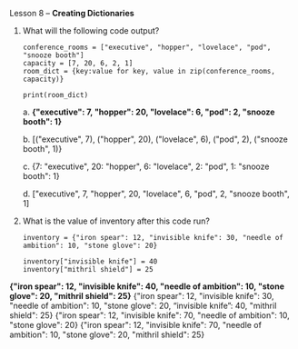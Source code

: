 Lesson 8 – **Creating Dictionaries**

1.  What will the following code output?

        conference_rooms = ["executive", "hopper", "lovelace", "pod", "snooze booth"]
        capacity = [7, 20, 6, 2, 1]
        room_dict = {key:value for key, value in zip(conference_rooms, capacity)}

        print(room_dict)

       a.	**{"executive": 7, "hopper": 20, "lovelace": 6, "pod": 2, "snooze booth": 1}**

       b.	[("executive", 7), ("hopper", 20), ("lovelace", 6), ("pod", 2), ("snooze booth", 1)}

       c.	{7: "executive", 20: "hopper", 6: "lovelace", 2: "pod", 1: "snooze booth": 1}

       d.	["executive", 7, "hopper", 20, "lovelace", 6, "pod", 2, "snooze booth", 1]

2.  What is the value of inventory after this code run?

        inventory = {"iron spear": 12, "invisible knife": 30, "needle of ambition": 10, "stone glove": 20}
            
        inventory["invisible knife"] = 40
        inventory["mithril shield"] = 25

**{"iron spear": 12, "invisible knife": 40, "needle of ambition": 10, "stone glove": 20, "mithril shield": 25}**
{"iron spear": 12, "invisible knife": 30, "needle of ambition": 10, "stone glove": 20, “invisible knife”: 40, "mithril shield": 25}
{"iron spear": 12, "invisible knife": 70, "needle of ambition": 10, "stone glove": 20}
{"iron spear": 12, "invisible knife": 70, "needle of ambition": 10, "stone glove": 20, "mithril shield": 25}
